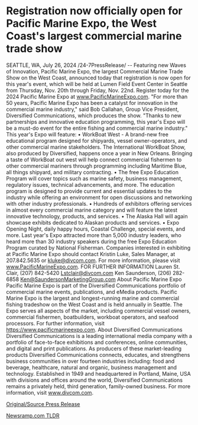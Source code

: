 # Registration now officially open for Pacific Marine Expo, the West Coast's largest commercial marine trade show

SEATTLE, WA, July 26, 2024 /24-7PressRelease/ -- Featuring new Waves of Innovation, Pacific Marine Expo, the largest Commercial Marine Trade Show on the West Coast, announced today that registration is now open for this year's event, which will be held at Lumen Field Event Center in Seattle from Thursday, Nov. 20th through Friday, Nov. 22nd.  Register today for the 2024 Pacific Marine Expo at www.PacificMarineExpo.com.   "For more than 50 years, Pacific Marine Expo has been a catalyst for innovation in the commercial marine industry," said Bob Callahan, Group Vice President, Diversified Communications, which produces the show. "Thanks to new partnerships and innovative education programming, this year's Expo will be a must-do event for the entire fishing and commercial marine industry."  This year's Expo will feature:  •	WorkBoat West - A brand-new free educational program designed for shipyards, vessel owner-operators, and other commercial marine stakeholders. The International WorkBoat Show, also produced by Diversified, happens once a year in New Orleans. Bringing a taste of WorkBoat out west will help connect commercial fishermen to other commercial mariners through programming including Maritime Blue, all things shipyard, and military contracting.  •	The free Expo Education Program will cover topics such as marine safety, business management, regulatory issues, technical advancements, and more. The education program is designed to provide current and essential updates to the industry while offering an environment for open discussions and networking with other industry professionals.  •	Hundreds of exhibitors offering services in almost every commercial marine category and will feature the latest innovative technology, products, and services.  •	The Alaska Hall will again showcase exhibits dedicated to Alaskan products and services.  •	Expo Opening Night, daily happy hours, Coastal Challenge, special events, and more.  Last year's Expo attracted more than 5,000 industry leaders, who heard more than 30 industry speakers during the free Expo Education Program curated by National Fisherman.  Companies interested in exhibiting at Pacific Marine Expo should contact Kristin Luke, Sales Manager, at 207.842.5635 or kluke@divcom.com.   For more information, please visit www.PacificMarineExpo.com.  FOR FURTHER INFORMATION Lauren St. Clair, (207) 842-5420 Lstclair@divcom.com  Ken Saunderson, (206) 282-6858 Ken@SaundersonMarketingGroup.com  About Pacific Marine Expo Pacific Marine Expo is part of the Diversified Communications portfolio of commercial marine events, publications, and eMedia products. Pacific Marine Expo is the largest and longest-running marine and commercial fishing tradeshow on the West Coast and is held annually in Seattle. The Expo serves all aspects of the market, including commercial vessel owners, commercial fishermen, boatbuilders, workboat operators, and seafood processors. For further information, visit https://www.pacificmarineexpo.com.   About Diversified Communications Diversified Communications is a leading international media company with a portfolio of face-to-face exhibitions and conferences, online communities, and digital and print publications. As producers of these market-leading products Diversified Communications connects, educates, and strengthens business communities in over fourteen industries including: food and beverage, healthcare, natural and organic, business management and technology. Established in 1949 and headquartered in Portland, Maine, USA with divisions and offices around the world, Diversified Communications remains a privately held, third generation, family-owned business. For more information, visit www.divcom.com. 

[Original/Source Press Release](https://www.24-7pressrelease.com/press-release/512844/registration-now-officially-open-for-pacific-marine-expo-the-west-coasts-largest-commercial-marine-trade-show) 

[Newsramp.com TLDR](https://newsramp.com/None) 